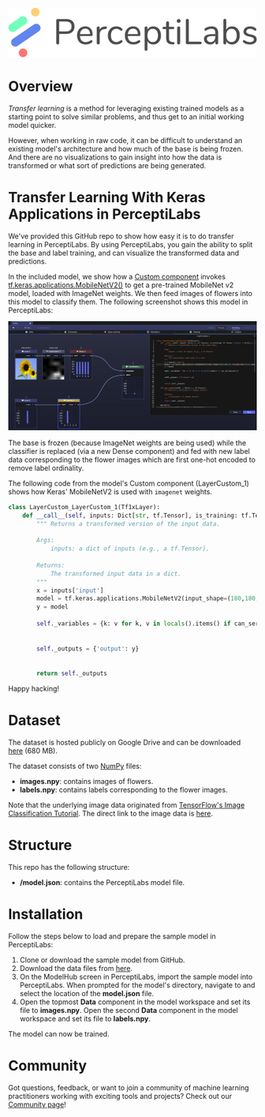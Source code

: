 [![PerceptiLabs](./pl_logo.png)](https://www.perceptilabs.com/home)

# Overview
*Transfer learning* is a method for leveraging existing trained models as a starting point to solve similar problems, and thus get to an initial working model quicker. 

However, when working in raw code, it can be difficult to understand an existing model's architecture and how much of the base is being frozen. And there are no visualizations to gain insight into how the data is transformed or what sort of predictions are being generated. 

# Transfer Learning With Keras Applications in PerceptiLabs

We've provided this GitHub repo to show how easy it is to do transfer learning in PerceptiLabs. By using PerceptiLabs, you gain the ability to split the base and label training, and can visualize the transformed data and predictions.

In the included model, we show how a [Custom component](https://www.perceptilabs.com/docs/components) invokes [tf.keras.applications.MobileNetV2()](https://keras.io/api/applications/mobilenet/#mobilenetv2-function) to get a pre-trained MobileNet v2 model, loaded with ImageNet weights. We then feed images of flowers into this model to classify them. The following screenshot shows this model in PerceptiLabs:

![](./model_screenshot.png)

The base is frozen (because ImageNet weights are being used) while the classifier is replaced (via a new Dense component) and fed with new label data corresponding to the flower images which are first one-hot encoded to remove label ordinality.

The following code from the model's Custom component (LayerCustom_1) shows how Keras' MobileNetV2 is used with ```imagenet``` weights.

```python
class LayerCustom_LayerCustom_1(Tf1xLayer):
    def __call__(self, inputs: Dict[str, tf.Tensor], is_training: tf.Tensor = None) -> Dict[str, tf.Tensor]:
        """ Returns a transformed version of the input data.

        Args:
            inputs: a dict of inputs (e.g., a tf.Tensor).

        Returns:
            The transformed input data in a dict.
        """
        x = inputs['input']
        model = tf.keras.applications.MobileNetV2(input_shape=(180,180,3), include_top=False, weights='imagenet')(x)
        y = model

        self._variables = {k: v for k, v in locals().items() if can_serialize(v)}    

            
        self._outputs = {'output': y}
                

        return self._outputs
```

Happy hacking!

# Dataset
The dataset is hosted publicly on Google Drive and can be downloaded [here](https://drive.google.com/drive/folders/1CZz8gVHhAOA1ElMWRChUMBgFT2nqq_ed) (680 MB).

The dataset consists of two [NumPy](https://numpy.org/) files:
* **images.npy**: contains images of flowers.
* **labels.npy**: contains labels corresponding to the flower images.

Note that the underlying image data originated from [TensorFlow's Image Classification Tutorial](https://www.tensorflow.org/tutorials/images/classification). The direct link to the image data is [here](https://storage.googleapis.com/download.tensorflow.org/example_images/flower_photos.tgz).

# Structure
This repo has the following structure:
* **/model.json**: contains the PerceptiLabs model file.

# Installation

Follow the steps below to load and prepare the sample model in PerceptiLabs:

1. Clone or download the sample model from GitHub.
2. Download the data files from [here](https://drive.google.com/drive/folders/1CZz8gVHhAOA1ElMWRChUMBgFT2nqq_ed).
2. On the ModelHub screen in PerceptiLabs, import the sample model into PerceptiLabs. When prompted for the model's directory, navigate to and select the location of the **model.json** file.
4. Open the topmost **Data** component in the model workspace and set its file to **images.npy**.
Open the second **Data** component in the model workspace and set its file to **labels.npy**.

The model can now be trained.

# Community

Got questions, feedback, or want to join a community of machine learning practitioners working with exciting tools and projects? Check out our [Community page](https://www.perceptilabs.com/community)!
